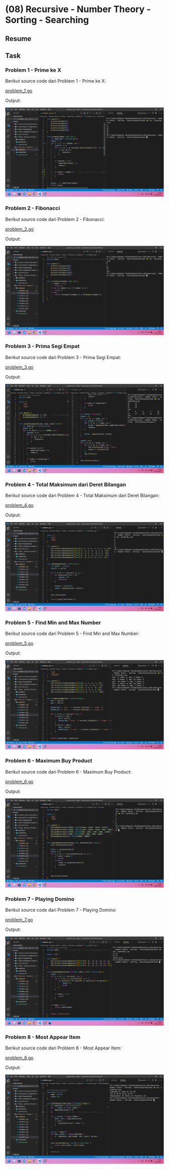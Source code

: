 # (08) Recursive - Number Theory - Sorting - Searching

## Resume

## Task

### Problem 1 - Prime ke X

Berikut source code dari Problem 1 - Prime ke X:

[problem_1.go](praktikum/problem_1.go)

Output:

![problem_1.png](screenshots/problem_1.png "Prime ke X")

### Problem 2 - Fibonacci

Berikut source code dari Problem 2 - Fibonacci:

[problem_2.go](praktikum/problem_2.go)

Output:

![problem_2.png](screenshots/problem_2.png "Fibonacci")

### Problem 3 - Prima Segi Empat

Berikut source code dari Problem 3 - Prima Segi Empat:

[problem_3.go](praktikum/problem_3.go)

Output:

![problem_3.png](screenshots/problem_3.png "Prima Segi Empat")

### Problem 4 - Total Maksimum dari Deret Bilangan

Berikut source code dari Problem 4 - Total Maksimum dari Deret Bilangan:

[problem_4.go](praktikum/problem_4.go)

Output:

![problem_4.png](screenshots/problem_4.png "Total Maksimum dari Deret Bilangan")

### Problem 5 - Find Min and Max Number

Berikut source code dari Problem 5 - Find Min and Max Number:

[problem_5.go](praktikum/problem_5.go)

Output:

![problem_5.png](screenshots/problem_5.png "Find Min and Max Number")

### Problem 6 - Maximum Buy Product

Berikut source code dari Problem 6 - Maximum Buy Product:

[problem_6.go](praktikum/problem_6.go)

Output:

![problem_6.png](screenshots/problem_6.png "Maximum Buy Product")

### Problem 7 - Playing Domino

Berikut source code dari Problem 7 - Playing Domino:

[problem_7.go](praktikum/problem_7.go)

Output:

![problem_7.png](screenshots/problem_7.png "Playing Domino")

### Problem 8 - Most Appear Item

Berikut source code dari Problem 8 - Most Appear Item:

[problem_8.go](praktikum/problem_8.go)

Output:

![problem_8.png](screenshots/problem_8.png "Most Appear Item")
